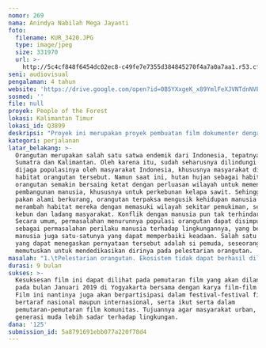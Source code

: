 ```yaml
---
nomor: 269
nama: Anindya Nabilah Mega Jayanti
foto:
  filename: KUR_3420.JPG
  type: image/jpeg
  size: 331970
  url: >-
    http://5c4cf848f6454dc02ec8-c49fe7e7355d384845270f4a7a0a7aa1.r53.cf2.rackcdn.com/7b08bf66-ba6c-4409-ba6e-31dd3390499a/KUR_3420.JPG
seni: audiovisual
pengalaman: 4 tahun
website: 'https://drive.google.com/open?id=0B5YXxgeK_x89YmlFeXJVNTdnNVE'
sosmed: ''
file: null
proyek: People of the Forest
lokasi: Kalimantan Timur
lokasi_id: Q3899
deskripsi: "Proyek ini merupakan proyek pembuatan film dokumenter dengan metode etnografi dan gaya observasional. Inti dari metode dan gaya ini terletak pada gagasan bahwa melalui pengamatan cermat tentang hal-hal kecil mengenai kejadian sosial dan interaksi, dimungkinkan untuk mendapatkan wawasan yang signifikan, tidak hanya motivasi istimewa dari subjek, tetapi juga ke dalam realitas sosial dan budaya yang lebih luas, yaitu dari dunia sosial dan budaya mereka.\r\n\r\nFilm dengan judul “People of the Forest” ini akan mengangkat tentang perilaku manusia yang berkontribusi dalam suatu lembaga konservasi orangutan untuk melihat interaksi antara manusia dengan lingkungan alam. Cerita akan menggunakan sudut pandang realitas dari seorang pemuda suku Dayak pada suatu desa di Kalimantan Timur. Pemuda tersebut berasal dari latar belakang keluarga pemburu. Saat ini ayahnya masih aktif melakukan perburuan di hutan-hutan sekitar desa. Hal tersebut tidak lantas menjadikan si pemuda berhasrat meneruskan jejak ayahnya. Memang, salah satu praktik ekonomi tradisional pada masyarakat Dayak adalah berburu, dan satwa liar masih menjadi buruan utama. Ilmu perburuan diturunkan dari generasi ke generasi. Namun, ia sebagai pemuda setempat lebih memilih untuk mendedikasikan dirinya sebagai animal keeper yang memiliki tugas untuk merawat orangutan. "
kategori: perjalanan
latar_belakang: >-
  Orangutan merupakan salah satu satwa endemik dari Indonesia, tepatnya dari
  Sumatra dan Kalimantan. Oleh karena itu, sudah seharusnya dilindungi dan
  dijaga populasinya oleh masyarakat Indonesia, khususnya masyarakat di sekitar
  habitat orangutan tersebut. Namun saat ini, hutan hujan sebagai habitat dari
  orangutan semakin bersaing ketat dengan perluasan wilayah untuk memenuhi
  pembangunan manusia, khususnya untuk perkebunan kelapa sawit. Sehingga ketika
  pakan alami berkurang, orangutan terpaksa mengusik kehidupan manusia yang
  merambah habitat mereka dengan memasuki wilayah sekitar pemukiman, seperti
  kebun dan ladang masyarakat. Konflik dengan manusia pun tak terhindarkan.
  Secara umum, permasalahan menurunnya populasi orangutan dapat disimpulkan
  sebagai permasalahan perilaku manusia terhadap lingkungannya, yang berarti
  manusia juga satu-satunya yang dapat memperbaiki keadaan. Salah satu contoh
  yang dapat menegaskan pernyataan tersebut adalah si pemuda, seseorang yang
  memutuskan untuk mendedikasikan dirinya pada pelestarian orangutan.
masalah: "1.\tPelestarian orangutan. Ekosistem tidak dapat berhasil dilindungi tanpa memberdayakan masyarakat setempat yang memahami bahwa kesejahteraan mereka bergantung pada lingkungan alam.\r\n\r\n2.\tHubungan antar generasi. Dengan apa yang ada dalam rumah si pemuda, dapat menjadi representasi realitas di mana dua generasi dapat tinggal dalam satu atap dengan profesi yang saling bertolak belakang. Sebagai pembacaan yang lebih luas, hal ini terjadi di masyarakat secara lebih luas. Bagaimana konflik ini menyangkut perubahan nilai pada masyarakat Dayak dalam mengelola sumber daya di hutan akibat dari pembangunan yang dilakukan di Kalimantan."
durasi: 9 bulan
sukses: >-
  Kesuksesan film ini dapat dilihat pada pemutaran film yang akan dilangsungkan
  pada bulan Januari 2019 di Yogyakarta bersama dengan karya film-film lainnya.
  Film ini nantinya juga akan berpartisipasi dalam festival-festival film yang
  bertaraf nasional maupun internasional, serta ikut serta dalam
  pemutaran-pemutaran film komunitas. Tujuannya agar masyarakat urban, khususnya
  generasi muda lebih sadar terhadap lingkungan.
dana: '125'
submission_id: 5a8791691ebb077a220f78d4
---
```

